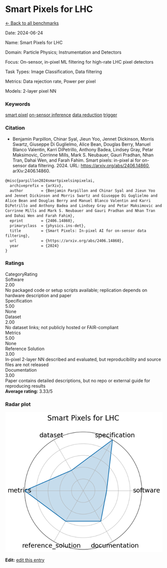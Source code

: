 # Smart Pixels for LHC

<p><a class="md-button back-link" href="../">← Back to all benchmarks</a></p>
<div class="info-block meta-block">
  <p class="meta-row"><span class="meta-label">Date</span><span class="meta-sep">:</span> <span class="meta-value">2024-06-24</span></p>
  <p class="meta-row"><span class="meta-label">Name</span><span class="meta-sep">:</span> <span class="meta-value">Smart Pixels for LHC</span></p>
  <p class="meta-row"><span class="meta-label">Domain</span><span class="meta-sep">:</span> <span class="meta-value">Particle Physics; Instrumentation and Detectors</span></p>
  <p class="meta-row"><span class="meta-label">Focus</span><span class="meta-sep">:</span> <span class="meta-value">On-sensor, in-pixel ML filtering for high-rate LHC pixel detectors</span></p>
  <p class="meta-row"><span class="meta-label">Task Types</span><span class="meta-sep">:</span> <span class="meta-value">Image Classification, Data filtering</span></p>
  <p class="meta-row"><span class="meta-label">Metrics</span><span class="meta-sep">:</span> <span class="meta-value">Data rejection rate, Power per pixel</span></p>
  <p class="meta-row"><span class="meta-label">Models</span><span class="meta-sep">:</span> <span class="meta-value">2-layer pixel NN</span></p>
</div>
<h3>Keywords</h3>

<div class="chips"><a class="chip chip-link" href="../#kw=smart%20pixel">smart pixel</a> <a class="chip chip-link" href="../#kw=on-sensor%20inference">on-sensor inference</a> <a class="chip chip-link" href="../#kw=data%20reduction">data reduction</a> <a class="chip chip-link" href="../#kw=trigger">trigger</a> </div>
<h3>Citation</h3>

- Benjamin Parpillon, Chinar Syal, Jieun Yoo, Jennet Dickinson, Morris Swartz, Giuseppe Di Guglielmo, Alice Bean, Douglas Berry, Manuel Blanco Valentin, Karri DiPetrillo, Anthony Badea, Lindsey Gray, Petar Maksimovic, Corrinne Mills, Mark S. Neubauer, Gauri Pradhan, Nhan Tran, Dahai Wen, and Farah Fahim. Smart pixels: in-pixel ai for on-sensor data filtering. 2024. URL: https://arxiv.org/abs/2406.14860, arXiv:2406.14860.

<pre><code class="language-bibtex">@misc{parpillon2024smartpixelsinpixelai,
  archiveprefix = {arXiv},
  author        = {Benjamin Parpillon and Chinar Syal and Jieun Yoo and Jennet Dickinson and Morris Swartz and Giuseppe Di Guglielmo and Alice Bean and Douglas Berry and Manuel Blanco Valentin and Karri DiPetrillo and Anthony Badea and Lindsey Gray and Petar Maksimovic and Corrinne Mills and Mark S. Neubauer and Gauri Pradhan and Nhan Tran and Dahai Wen and Farah Fahim},
  eprint        = {2406.14860},
  primaryclass  = {physics.ins-det},
  title         = {Smart Pixels: In-pixel AI for on-sensor data filtering},
  url           = {https://arxiv.org/abs/2406.14860},
  year          = {2024}
}</code></pre>
<h3>Ratings</h3>
<div class="ratings-grid">
  <div class="ratings-head ratings-cell"><span>Category</span><span>Rating</span></div>
  <div class="rating-item">  <div class="rating-cat">Software</div>  <div class="rating-badge">2.00</div>  <div class="rating-bar"><span style="width:40%"></span></div>  <div class="rating-reason">No packaged code or setup scripts available; replication depends on hardware description and paper
</div></div><div class="rating-item">  <div class="rating-cat">Specification</div>  <div class="rating-badge">5.00</div>  <div class="rating-bar"><span style="width:100%"></span></div>  <div class="rating-reason">None
</div></div><div class="rating-item">  <div class="rating-cat">Dataset</div>  <div class="rating-badge">2.00</div>  <div class="rating-bar"><span style="width:40%"></span></div>  <div class="rating-reason">No dataset links; not publicly hosted or FAIR-compliant
</div></div><div class="rating-item">  <div class="rating-cat">Metrics</div>  <div class="rating-badge">5.00</div>  <div class="rating-bar"><span style="width:100%"></span></div>  <div class="rating-reason">None
</div></div><div class="rating-item">  <div class="rating-cat">Reference Solution</div>  <div class="rating-badge">3.00</div>  <div class="rating-bar"><span style="width:60%"></span></div>  <div class="rating-reason">In-pixel 2-layer NN described and evaluated, but reproducibility and source files are not released
</div></div><div class="rating-item">  <div class="rating-cat">Documentation</div>  <div class="rating-badge">3.00</div>  <div class="rating-bar"><span style="width:60%"></span></div>  <div class="rating-reason">Paper contains detailed descriptions, but no repo or external guide for reproducing results
</div></div>
</div>
<div class="avg-rating">  <strong>Average rating:</strong> <span class="badge badge--meh badge--sm">3.33/5</span></div><h3>Radar plot</h3>

<div class="radar-wrap"><img class="radar-img" alt="Smart Pixels for LHC radar" src="../../../tex/images/smart_pixels_for_lhc_radar.png" /></div>

<p><strong>Edit:</strong> <a href="https://github.com/mlcommons-science/benchmark/tree/main/source">edit this entry</a></p>
